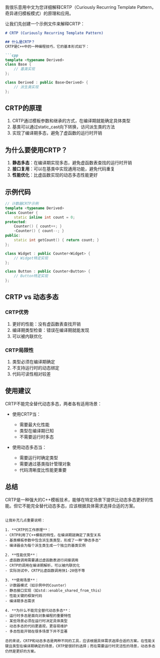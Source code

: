 我很乐意用中文为您详细解释CRTP（Curiously Recurring Template Pattern，奇异递归模板模式）的原理和应用。

让我们先创建一个示例文件来解释CRTP：

```cpp:cpp_basic/crtp/readme.md
# CRTP (Curiously Recurring Template Pattern)

## 什么是CRTP？
CRTP是C++中的一种编程技巧，它的基本形式如下：

```cpp
template <typename Derived>
class Base {
    // 基类实现
};

class Derived : public Base<Derived> {
    // 派生类实现
};
```

## CRTP的原理
1. CRTP通过模板参数和继承的方式，在编译期就能确定具体类型
2. 基类可以通过static_cast向下转换，访问派生类的方法
3. 实现了编译期多态，避免了虚函数的运行时开销

## 为什么要使用CRTP？
1. **静态多态**：在编译期实现多态，避免虚函数表查找的运行时开销
2. **接口复用**：可以在基类中实现通用功能，避免代码重复
3. **性能优化**：比虚函数实现的动态多态性能更好

## 示例代码
```cpp
// 计数器CRTP示例
template <typename Derived>
class Counter {
    static inline int count = 0;
protected:
    Counter() { count++; }
    ~Counter() { count--; }
public:
    static int getCount() { return count; }
};

class Widget : public Counter<Widget> {
    // Widget特定实现
};

class Button : public Counter<Button> {
    // Button特定实现
};
```

## CRTP vs 动态多态

### CRTP优势
1. 更好的性能：没有虚函数表查找开销
2. 编译期类型检查：错误在编译期就能发现
3. 可以被内联优化

### CRTP局限性
1. 类型必须在编译期确定
2. 不支持运行时的动态绑定
3. 代码可读性相对较差

## 使用建议
CRTP不能完全替代动态多态，两者各有适用场景：

- 使用CRTP当：
  - 需要最大化性能
  - 类型在编译期已知
  - 不需要运行时多态

- 使用动态多态当：
  - 需要运行时确定类型
  - 需要通过基类指针管理对象
  - 代码清晰度比性能更重要

## 总结
CRTP是一种强大的C++模板技术，能够在特定场景下提供比动态多态更好的性能。但它不能完全替代动态多态，应该根据具体需求选择合适的方案。
```

让我补充几点重要说明：

1. **CRTP的工作原理**：
- CRTP利用了C++模板的特性，在编译期就确定了类型关系
- 基类模板参数中包含派生类类型，形成了一种"静态多态"
- 编译器会为每个派生类生成一个独立的基类实例

2. **性能优势**：
- 虚函数调用需要通过虚函数表进行间接调用
- CRTP的调用在编译期解析，可以被内联优化
- 实际测试中，CRTP比虚函数调用快1-20倍不等

3. **使用场景**：
- 计数器模式（如示例中的Counter）
- 静态接口实现（如std::enable_shared_from_this）
- 性能关键的框架代码
- 编译期多态需求

4. **为什么不能完全替代动态多态**：
- 运行时多态是面向对象编程的重要特性
- 某些场景必须在运行时决定具体类型
- 动态多态的代码更直观，更容易维护
- 多态性能开销在很多场景下并不显著

总的来说，CRTP和动态多态是两种不同的工具，应该根据具体需求选择合适的方案。在性能关键且类型在编译期确定的场景，CRTP是很好的选择；而在需要运行时灵活性的场景，动态多态仍然是更好的方案。
